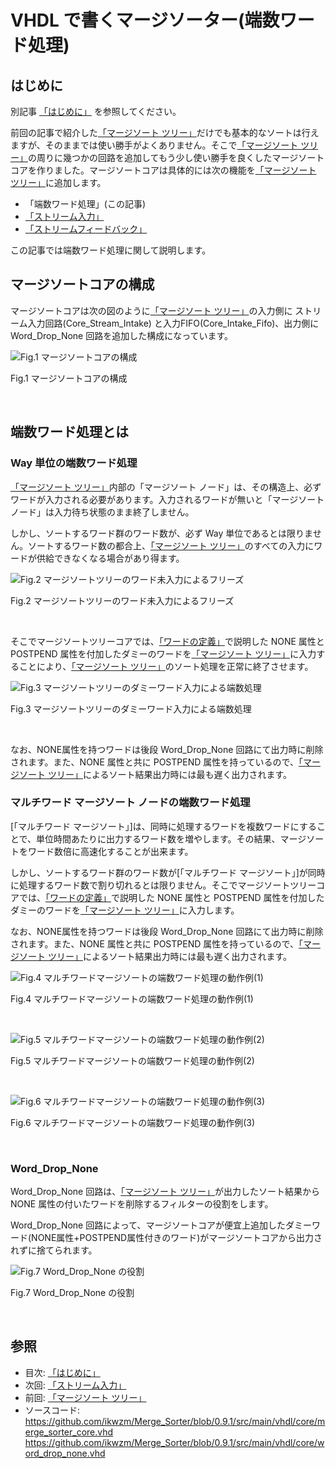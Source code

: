 
# VHDL で書くマージソーター(端数ワード処理)



## はじめに


別記事 [「はじめに」] を参照してください。

前回の記事で紹介した[「マージソート ツリー」]だけでも基本的なソートは行えますが、そのままでは使い勝手がよくありません。そこで[「マージソート ツリー」]の周りに幾つかの回路を追加してもう少し使い勝手を良くしたマージソートコアを作りました。マージソートコアは具体的には次の機能を[「マージソート ツリー」]に追加します。

  * 「端数ワード処理」(この記事)
  * [「ストリーム入力」]
  * [「ストリームフィードバック」]



この記事では端数ワード処理に関して説明します。




## マージソートコアの構成


マージソートコアは次の図のように[「マージソート ツリー」]の入力側に ストリーム入力回路(Core_Stream_Intake) と入力FIFO(Core_Intake_Fifo)、出力側にWord_Drop_None 回路を追加した構成になっています。


![Fig.1 マージソートコアの構成](image/10_merge_sort_core_1_1.jpg "Fig.1 マージソートコアの構成")

Fig.1 マージソートコアの構成

<br />




## 端数ワード処理とは



### Way 単位の端数ワード処理


[「マージソート ツリー」]内部の「マージソート ノード」は、その構造上、必ずワードが入力される必要があります。入力されるワードが無いと「マージソート ノード」は入力待ち状態のまま終了しません。

しかし、ソートするワード群のワード数が、必ず Way 単位であるとは限りません。ソートするワード数の都合上、[「マージソート ツリー」]のすべての入力にワードが供給できなくなる場合があり得ます。


![Fig.2 マージソートツリーのワード未入力によるフリーズ](image/10_merge_sort_core_1_2.jpg "Fig.2 マージソートツリーのワード未入力によるフリーズ")

Fig.2 マージソートツリーのワード未入力によるフリーズ

<br />



そこでマージソートツリーコアでは、[「ワードの定義」]で説明した NONE 属性と POSTPEND 属性を付加したダミーのワードを[「マージソート ツリー」]に入力することにより、[「マージソート ツリー」]のソート処理を正常に終了させます。


![Fig.3 マージソートツリーのダミーワード入力による端数処理](image/10_merge_sort_core_1_3.jpg "Fig.3 マージソートツリーのダミーワード入力による端数処理")

Fig.3 マージソートツリーのダミーワード入力による端数処理

<br />

なお、NONE属性を持つワードは後段 Word_Drop_None 回路にて出力時に削除されます。また、NONE 属性と共に POSTPEND 属性を持っているので、[「マージソート ツリー」]によるソート結果出力時には最も遅く出力されます。


### マルチワード マージソート ノードの端数ワード処理


[「マルチワード マージソート」]は、同時に処理するワードを複数ワードにすることで、単位時間あたりに出力するワード数を増やします。その結果、マージソートをワード数倍に高速化することが出来ます。

しかし、ソートするワード群のワード数が[「マルチワード マージソート」]が同時に処理するワード数で割り切れるとは限りません。そこでマージソートツリーコアでは、[「ワードの定義」]で説明した NONE 属性と POSTPEND 属性を付加したダミーのワードを[「マージソート ツリー」]に入力します。

なお、NONE属性を持つワードは後段 Word_Drop_None 回路にて出力時に削除されます。また、NONE 属性と共に POSTPEND 属性を持っているので、[「マージソート ツリー」]によるソート結果出力時には最も遅く出力されます。


![Fig.4 マルチワードマージソートの端数ワード処理の動作例(1)](image/10_merge_sort_core_1_4.jpg "Fig.4 マルチワードマージソートの端数ワード処理の動作例(1)")

Fig.4 マルチワードマージソートの端数ワード処理の動作例(1)

<br />


![Fig.5 マルチワードマージソートの端数ワード処理の動作例(2)](image/10_merge_sort_core_1_5.jpg "Fig.5 マルチワードマージソートの端数ワード処理の動作例(2)")

Fig.5 マルチワードマージソートの端数ワード処理の動作例(2)

<br />




![Fig.6 マルチワードマージソートの端数ワード処理の動作例(3)](image/10_merge_sort_core_1_6.jpg "Fig.6 マルチワードマージソートの端数ワード処理の動作例(3)")

Fig.6 マルチワードマージソートの端数ワード処理の動作例(3)

<br />


### Word_Drop_None


Word_Drop_None 回路は、[「マージソート ツリー」]が出力したソート結果から NONE 属性の付いたワードを削除するフィルターの役割をします。

Word_Drop_None 回路によって、マージソートコアが便宜上追加したダミーワード(NONE属性+POSTPEND属性付きのワード)がマージソートコアから出力されずに捨てられます。


![Fig.7 Word_Drop_None の役割](image/10_merge_sort_core_1_7.jpg "Fig.7 Word_Drop_None の役割")

Fig.7 Word_Drop_None の役割

<br />


## 参照


* 目次: [「はじめに」]
* 次回: [「ストリーム入力」] 
* 前回: [「マージソート ツリー」]
* ソースコード:   
https://github.com/ikwzm/Merge_Sorter/blob/0.9.1/src/main/vhdl/core/merge_sorter_core.vhd   
https://github.com/ikwzm/Merge_Sorter/blob/0.9.1/src/main/vhdl/core/word_drop_none.vhd

 


[「はじめに」]: ./01_introduction.md "「VHDL で書くマージソーター(はじめに)」"
[「ワードの定義」]: ./02_word_package.md "「VHDL で書くマージソーター(ワードの定義)」"
[「ワード比較器」]: ./03_word_compare.md "「VHDL で書くマージソーター(ワード比較器)」"
[「ソーティングネットワーク」]: ./04_sorting_network.md "「VHDL で書くマージソーター(ソーティングネットワーク)」"
[「バイトニックマージソート」]: ./05_bitonic_sorter.md "「VHDL で書くマージソーター(バイトニックマージソート)」"
[「バッチャー奇偶マージソート」]: ./06_oddeven_sorter.md "「VHDL で書くマージソーター(バッチャー奇偶マージソート)」"
[「シングルワード マージソート ノード」]: ./07_merge_sort_node_single.md "「VHDL で書くマージソーター(シングルワード マージソート ノード)」"
[「マルチワード マージソート ノード」]: ./08_merge_sort_node_multi.md "「VHDL で書くマージソーター(マルチワード マージソート ノード)」"
[「マージソート ツリー」]: ./09_merge_sort_tree.md "「VHDL で書くマージソーター(マージソート ツリー)」"
[「端数ワード処理」]: ./10_merge_sort_core_1.md "「VHDL で書くマージソーター(端数ワード処理)」"
[「ストリーム入力」]: ./11_merge_sort_core_2.md "「VHDL で書くマージソーター(ストリーム入力)」"
[「ストリームフィードバック」]: ./12_merge_sort_core_3.md "「VHDL で書くマージソーター(ストリームフィードバック)」"
[ACRi]: https://www.acri.c.titech.ac.jp/wp "アダプティブコンピューティング研究推進体(ACRi)"
[アダプティブコンピューティング研究推進体(ACRi)]: https://www.acri.c.titech.ac.jp/wp "アダプティブコンピューティング研究推進体(ACRi)"
[「FPGAを使って基本的なアルゴリズムのソーティングを劇的に高速化(1)」]: https://www.acri.c.titech.ac.jp/wordpress/archives/132 "「FPGAを使って基本的なアルゴリズムのソーティングを劇的に高速化(1)」"
[「FPGAを使って基本的なアルゴリズムのソーティングを劇的に高速化(2)」]: https://www.acri.c.titech.ac.jp/wordpress/archives/501 "「FPGAを使って基本的なアルゴリズムのソーティングを劇的に高速化(2)」"
[「FPGAを使って基本的なアルゴリズムのソーティングを劇的に高速化(3)」]: https://www.acri.c.titech.ac.jp/wordpress/archives/2393 "「FPGAを使って基本的なアルゴリズムのソーティングを劇的に高速化(3)」"
[「FPGAを使って基本的なアルゴリズムのソーティングを劇的に高速化(4)」]: https://www.acri.c.titech.ac.jp/wordpress/archives/3888 "「FPGAを使って基本的なアルゴリズムのソーティングを劇的に高速化(4)」"
[「FPGAを使って基本的なアルゴリズムのソーティングを劇的に高速化(5)」]: https://www.acri.c.titech.ac.jp/wordpress/archives/4713 "「FPGAを使って基本的なアルゴリズムのソーティングを劇的に高速化(5)」"
